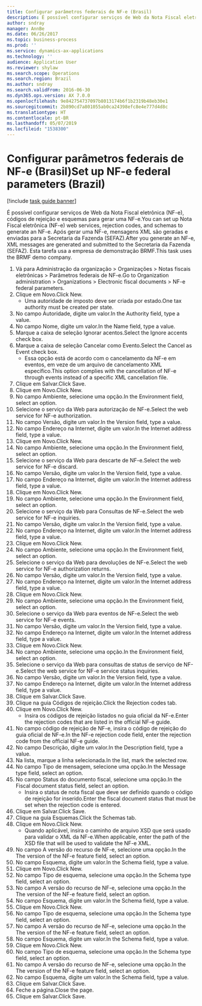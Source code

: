 ```yaml
---
title: Configurar parâmetros federais de NF-e (Brasil)
description: É possível configurar serviços de Web da Nota Fiscal eletrônica (NF-e), códigos de rejeição e esquemas para gerar uma NF-e.
author: sndray
manager: AnnBe
ms.date: 06/26/2017
ms.topic: business-process
ms.prod: ''
ms.service: dynamics-ax-applications
ms.technology: ''
audience: Application User
ms.reviewer: shylaw
ms.search.scope: Operations
ms.search.region: Brazil
ms.author: sndray
ms.search.validFrom: 2016-06-30
ms.dyn365.ops.version: AX 7.0.0
ms.openlocfilehash: 9e842754737097b8013174b6f1b2319b48eb30e1
ms.sourcegitcommit: 2b890cd7a801055ab0ca24398efc8e4e777d4d8c
ms.translationtype: HT
ms.contentlocale: pt-BR
ms.lasthandoff: 05/07/2019
ms.locfileid: "1538300"
---
```

# <a name="set-up-nf-e-federal-parameters-brazil"></a><span data-ttu-id="e05f5-103">Configurar parâmetros federais de NF-e (Brasil)</span><span class="sxs-lookup"><span data-stu-id="e05f5-103">Set up NF-e federal parameters (Brazil)</span></span>

[!include [task guide banner](../../includes/task-guide-banner.md)]

<span data-ttu-id="e05f5-104">É possível configurar serviços de Web da Nota Fiscal eletrônica (NF-e), códigos de rejeição e esquemas para gerar uma NF-e.</span><span class="sxs-lookup"><span data-stu-id="e05f5-104">You can set up Nota Fiscal eletrônica (NF-e) web services, rejection codes, and schemas to generate an NF-e.</span></span> <span data-ttu-id="e05f5-105">Após gerar uma NF-e, mensagens XML são geradas e enviadas para a Secretaria da Fazenda (SEFAZ).</span><span class="sxs-lookup"><span data-stu-id="e05f5-105">After you generate an NF-e, XML messages are generated and submitted to the Secretaria da Fazenda (SEFAZ).</span></span> <span data-ttu-id="e05f5-106">Esta tarefa usa a empresa de demonstração BRMF.</span><span class="sxs-lookup"><span data-stu-id="e05f5-106">This task uses the BRMF demo company.</span></span>



1. <span data-ttu-id="e05f5-107">Vá para Administração da organização > Organizações > Notas fiscais eletrônicas > Parâmetros federais de NF-e.</span><span class="sxs-lookup"><span data-stu-id="e05f5-107">Go to Organization administration > Organizations > Electronic fiscal documents > NF-e federal parameters.</span></span>
2. <span data-ttu-id="e05f5-108">Clique em Novo.</span><span class="sxs-lookup"><span data-stu-id="e05f5-108">Click New.</span></span>
    * <span data-ttu-id="e05f5-109">Uma autoridade de imposto deve ser criada por estado.</span><span class="sxs-lookup"><span data-stu-id="e05f5-109">One tax authority must be created per state.</span></span>  
3. <span data-ttu-id="e05f5-110">No campo Autoridade, digite um valor.</span><span class="sxs-lookup"><span data-stu-id="e05f5-110">In the Authority field, type a value.</span></span>
4. <span data-ttu-id="e05f5-111">No campo Nome, digite um valor.</span><span class="sxs-lookup"><span data-stu-id="e05f5-111">In the Name field, type a value.</span></span>
5. <span data-ttu-id="e05f5-112">Marque a caixa de seleção Ignorar acentos.</span><span class="sxs-lookup"><span data-stu-id="e05f5-112">Select the Ignore accents check box.</span></span>
6. <span data-ttu-id="e05f5-113">Marque a caixa de seleção Cancelar como Evento.</span><span class="sxs-lookup"><span data-stu-id="e05f5-113">Select the Cancel as Event check box.</span></span>
    * <span data-ttu-id="e05f5-114">Essa opção está de acordo com o cancelamento da NF-e em eventos, em veze de um arquivo de cancelamento XML específico.</span><span class="sxs-lookup"><span data-stu-id="e05f5-114">This option complies with the cancellation of NF-e through events instead of a specific XML cancellation file.</span></span>  
7. <span data-ttu-id="e05f5-115">Clique em Salvar.</span><span class="sxs-lookup"><span data-stu-id="e05f5-115">Click Save.</span></span>
8. <span data-ttu-id="e05f5-116">Clique em Novo.</span><span class="sxs-lookup"><span data-stu-id="e05f5-116">Click New.</span></span>
9. <span data-ttu-id="e05f5-117">No campo Ambiente, selecione uma opção.</span><span class="sxs-lookup"><span data-stu-id="e05f5-117">In the Environment field, select an option.</span></span>
10. <span data-ttu-id="e05f5-118">Selecione o serviço da Web para autorização de NF-e.</span><span class="sxs-lookup"><span data-stu-id="e05f5-118">Select the web service for NF-e authorization.</span></span>
11. <span data-ttu-id="e05f5-119">No campo Versão, digite um valor.</span><span class="sxs-lookup"><span data-stu-id="e05f5-119">In the Version field, type a value.</span></span>
12. <span data-ttu-id="e05f5-120">No campo Endereço na Internet, digite um valor.</span><span class="sxs-lookup"><span data-stu-id="e05f5-120">In the Internet address field, type a value.</span></span>
13. <span data-ttu-id="e05f5-121">Clique em Novo.</span><span class="sxs-lookup"><span data-stu-id="e05f5-121">Click New.</span></span>
14. <span data-ttu-id="e05f5-122">No campo Ambiente, selecione uma opção.</span><span class="sxs-lookup"><span data-stu-id="e05f5-122">In the Environment field, select an option.</span></span>
15. <span data-ttu-id="e05f5-123">Selecione o serviço da Web para descarte de NF-e.</span><span class="sxs-lookup"><span data-stu-id="e05f5-123">Select the web service for NF-e discard.</span></span>
16. <span data-ttu-id="e05f5-124">No campo Versão, digite um valor.</span><span class="sxs-lookup"><span data-stu-id="e05f5-124">In the Version field, type a value.</span></span>
17. <span data-ttu-id="e05f5-125">No campo Endereço na Internet, digite um valor.</span><span class="sxs-lookup"><span data-stu-id="e05f5-125">In the Internet address field, type a value.</span></span>
18. <span data-ttu-id="e05f5-126">Clique em Novo.</span><span class="sxs-lookup"><span data-stu-id="e05f5-126">Click New.</span></span>
19. <span data-ttu-id="e05f5-127">No campo Ambiente, selecione uma opção.</span><span class="sxs-lookup"><span data-stu-id="e05f5-127">In the Environment field, select an option.</span></span>
20. <span data-ttu-id="e05f5-128">Selecione o serviço da Web para Consultas de NF-e.</span><span class="sxs-lookup"><span data-stu-id="e05f5-128">Select the web service for NF-e inquiries.</span></span>
21. <span data-ttu-id="e05f5-129">No campo Versão, digite um valor.</span><span class="sxs-lookup"><span data-stu-id="e05f5-129">In the Version field, type a value.</span></span>
22. <span data-ttu-id="e05f5-130">No campo Endereço na Internet, digite um valor.</span><span class="sxs-lookup"><span data-stu-id="e05f5-130">In the Internet address field, type a value.</span></span>
23. <span data-ttu-id="e05f5-131">Clique em Novo.</span><span class="sxs-lookup"><span data-stu-id="e05f5-131">Click New.</span></span>
24. <span data-ttu-id="e05f5-132">No campo Ambiente, selecione uma opção.</span><span class="sxs-lookup"><span data-stu-id="e05f5-132">In the Environment field, select an option.</span></span>
25. <span data-ttu-id="e05f5-133">Selecione o serviço da Web para devoluções de NF-e.</span><span class="sxs-lookup"><span data-stu-id="e05f5-133">Select the web service for NF-e authorization returns.</span></span>
26. <span data-ttu-id="e05f5-134">No campo Versão, digite um valor.</span><span class="sxs-lookup"><span data-stu-id="e05f5-134">In the Version field, type a value.</span></span>
27. <span data-ttu-id="e05f5-135">No campo Endereço na Internet, digite um valor.</span><span class="sxs-lookup"><span data-stu-id="e05f5-135">In the Internet address field, type a value.</span></span>
28. <span data-ttu-id="e05f5-136">Clique em Novo.</span><span class="sxs-lookup"><span data-stu-id="e05f5-136">Click New.</span></span>
29. <span data-ttu-id="e05f5-137">No campo Ambiente, selecione uma opção.</span><span class="sxs-lookup"><span data-stu-id="e05f5-137">In the Environment field, select an option.</span></span>
30. <span data-ttu-id="e05f5-138">Selecione o serviço da Web para eventos de NF-e.</span><span class="sxs-lookup"><span data-stu-id="e05f5-138">Select the web service for NF-e events.</span></span>
31. <span data-ttu-id="e05f5-139">No campo Versão, digite um valor.</span><span class="sxs-lookup"><span data-stu-id="e05f5-139">In the Version field, type a value.</span></span>
32. <span data-ttu-id="e05f5-140">No campo Endereço na Internet, digite um valor.</span><span class="sxs-lookup"><span data-stu-id="e05f5-140">In the Internet address field, type a value.</span></span>
33. <span data-ttu-id="e05f5-141">Clique em Novo.</span><span class="sxs-lookup"><span data-stu-id="e05f5-141">Click New.</span></span>
34. <span data-ttu-id="e05f5-142">No campo Ambiente, selecione uma opção.</span><span class="sxs-lookup"><span data-stu-id="e05f5-142">In the Environment field, select an option.</span></span>
35. <span data-ttu-id="e05f5-143">Selecione o serviço da Web para consultas de status de serviço de NF-e.</span><span class="sxs-lookup"><span data-stu-id="e05f5-143">Select the web service for NF-e service status inquiries.</span></span>
36. <span data-ttu-id="e05f5-144">No campo Versão, digite um valor.</span><span class="sxs-lookup"><span data-stu-id="e05f5-144">In the Version field, type a value.</span></span>
37. <span data-ttu-id="e05f5-145">No campo Endereço na Internet, digite um valor.</span><span class="sxs-lookup"><span data-stu-id="e05f5-145">In the Internet address field, type a value.</span></span>
38. <span data-ttu-id="e05f5-146">Clique em Salvar.</span><span class="sxs-lookup"><span data-stu-id="e05f5-146">Click Save.</span></span>
39. <span data-ttu-id="e05f5-147">Clique na guia Códigos de rejeição.</span><span class="sxs-lookup"><span data-stu-id="e05f5-147">Click the Rejection codes tab.</span></span>
40. <span data-ttu-id="e05f5-148">Clique em Novo.</span><span class="sxs-lookup"><span data-stu-id="e05f5-148">Click New.</span></span>
    * <span data-ttu-id="e05f5-149">Insira os códigos de rejeição listados no guia oficial da NF-e.</span><span class="sxs-lookup"><span data-stu-id="e05f5-149">Enter the rejection codes that are listed in the official NF-e guide.</span></span>  
41. <span data-ttu-id="e05f5-150">No campo código de rejeição de NF-e, insira o código de rejeição do guia oficial de NF-e.</span><span class="sxs-lookup"><span data-stu-id="e05f5-150">In the NF-e rejection code field, enter the rejection code from the official NF-e guide.</span></span>
42. <span data-ttu-id="e05f5-151">No campo Descrição, digite um valor.</span><span class="sxs-lookup"><span data-stu-id="e05f5-151">In the Description field, type a value.</span></span>
43. <span data-ttu-id="e05f5-152">Na lista, marque a linha selecionada.</span><span class="sxs-lookup"><span data-stu-id="e05f5-152">In the list, mark the selected row.</span></span>
44. <span data-ttu-id="e05f5-153">No campo Tipo de mensagem, selecione uma opção.</span><span class="sxs-lookup"><span data-stu-id="e05f5-153">In the Message type field, select an option.</span></span>
45. <span data-ttu-id="e05f5-154">No campo Status do documento fiscal, selecione uma opção.</span><span class="sxs-lookup"><span data-stu-id="e05f5-154">In the Fiscal document status field, select an option.</span></span>
    * <span data-ttu-id="e05f5-155">Insira o status de nota fiscal que deve ser definido quando o código de rejeição for inserido.</span><span class="sxs-lookup"><span data-stu-id="e05f5-155">Enter the fiscal document status that must be set when the rejection code is entered.</span></span>  
46. <span data-ttu-id="e05f5-156">Clique em Salvar.</span><span class="sxs-lookup"><span data-stu-id="e05f5-156">Click Save.</span></span>
47. <span data-ttu-id="e05f5-157">Clique na guia Esquemas.</span><span class="sxs-lookup"><span data-stu-id="e05f5-157">Click the Schemas tab.</span></span>
48. <span data-ttu-id="e05f5-158">Clique em Novo.</span><span class="sxs-lookup"><span data-stu-id="e05f5-158">Click New.</span></span>
    * <span data-ttu-id="e05f5-159">Quando aplicável, insira o caminho de arquivo XSD que será usado para validar o XML da NF-e.</span><span class="sxs-lookup"><span data-stu-id="e05f5-159">When applicable, enter the path of the XSD file that will be used to validate the NF-e XML.</span></span>  
49. <span data-ttu-id="e05f5-160">No campo A versão do recurso de NF-e, selecione uma opção.</span><span class="sxs-lookup"><span data-stu-id="e05f5-160">In the The version of the NF-e feature field, select an option.</span></span>
50. <span data-ttu-id="e05f5-161">No campo Esquema, digite um valor.</span><span class="sxs-lookup"><span data-stu-id="e05f5-161">In the Schema field, type a value.</span></span>
51. <span data-ttu-id="e05f5-162">Clique em Novo.</span><span class="sxs-lookup"><span data-stu-id="e05f5-162">Click New.</span></span>
52. <span data-ttu-id="e05f5-163">No campo Tipo de esquema, selecione uma opção.</span><span class="sxs-lookup"><span data-stu-id="e05f5-163">In the Schema type field, select an option.</span></span>
53. <span data-ttu-id="e05f5-164">No campo A versão do recurso de NF-e, selecione uma opção.</span><span class="sxs-lookup"><span data-stu-id="e05f5-164">In the The version of the NF-e feature field, select an option.</span></span>
54. <span data-ttu-id="e05f5-165">No campo Esquema, digite um valor.</span><span class="sxs-lookup"><span data-stu-id="e05f5-165">In the Schema field, type a value.</span></span>
55. <span data-ttu-id="e05f5-166">Clique em Novo.</span><span class="sxs-lookup"><span data-stu-id="e05f5-166">Click New.</span></span>
56. <span data-ttu-id="e05f5-167">No campo Tipo de esquema, selecione uma opção.</span><span class="sxs-lookup"><span data-stu-id="e05f5-167">In the Schema type field, select an option.</span></span>
57. <span data-ttu-id="e05f5-168">No campo A versão do recurso de NF-e, selecione uma opção.</span><span class="sxs-lookup"><span data-stu-id="e05f5-168">In the The version of the NF-e feature field, select an option.</span></span>
58. <span data-ttu-id="e05f5-169">No campo Esquema, digite um valor.</span><span class="sxs-lookup"><span data-stu-id="e05f5-169">In the Schema field, type a value.</span></span>
59. <span data-ttu-id="e05f5-170">Clique em Novo.</span><span class="sxs-lookup"><span data-stu-id="e05f5-170">Click New.</span></span>
60. <span data-ttu-id="e05f5-171">No campo Tipo de esquema, selecione uma opção.</span><span class="sxs-lookup"><span data-stu-id="e05f5-171">In the Schema type field, select an option.</span></span>
61. <span data-ttu-id="e05f5-172">No campo A versão do recurso de NF-e, selecione uma opção.</span><span class="sxs-lookup"><span data-stu-id="e05f5-172">In the The version of the NF-e feature field, select an option.</span></span>
62. <span data-ttu-id="e05f5-173">No campo Esquema, digite um valor.</span><span class="sxs-lookup"><span data-stu-id="e05f5-173">In the Schema field, type a value.</span></span>
63. <span data-ttu-id="e05f5-174">Clique em Salvar.</span><span class="sxs-lookup"><span data-stu-id="e05f5-174">Click Save.</span></span>
64. <span data-ttu-id="e05f5-175">Feche a página.</span><span class="sxs-lookup"><span data-stu-id="e05f5-175">Close the page.</span></span>
65. <span data-ttu-id="e05f5-176">Clique em Salvar.</span><span class="sxs-lookup"><span data-stu-id="e05f5-176">Click Save.</span></span>


